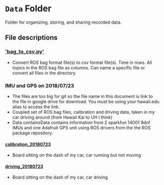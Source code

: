 # `Data` Folder
Folder for organizing, storing, and sharing recorded data.

## File descriptions
### ['bag_to_csv.py'](/bag_to_csv.py)
- Convert ROS bag format file(s) to csv format file(s). Time in rows. All topics in the ROS bag file as columns. Can name a specific file or convert all files in the directory. 

### IMU and GPS on 2018/07/23
- The files are too big for git so the file name in this document is link to the file in google drive for download. You must be using your hawaii.edu alias to access the link.
- Coupled set of ROS bag files, calibration and driving data, taken in my car driving around (from Hawaii Kai to UH I think)
- Data containsData contains information from 2 sparkfun 14001 9dof IMUs and one Adafruit GPS unit using ROS drivers from the the ROS package repository. 

#### [calibration_20180723](https://drive.google.com/file/d/11BClcgSuAI-0nzK6ghGmRxgEXhnlAXu7/view?usp=sharing)
- Board sitting on the dash of my car, car running but not moving
  
#### [driving_20180723](https://drive.google.com/file/d/1IM72OgZHopVvkrx_QZf1jbMyFT_Ob6vw/view?usp=sharing)
- Board sitting on the dash of my car, car driving
